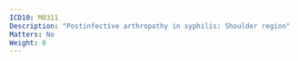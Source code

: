 ```yaml
---
ICD10: M0311
Description: "Postinfective arthropathy in syphilis: Shoulder region"
Matters: No
Weight: 0
---
```


